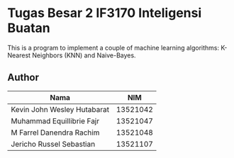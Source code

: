 # Tugas Besar 2 IF3170 Inteligensi Buatan
This is a program to implement a couple of machine learning algorithms: K-Nearest Neighbors (KNN) and Naive-Bayes.

## Author

| Nama                           |   NIM    |
| ------------------------------ | :------: |
| Kevin John Wesley Hutabarat    | 13521042 |
| Muhammad Equillibrie Fajr      | 13521047 |
| M Farrel Danendra Rachim       | 13521048 |
| Jericho Russel Sebastian       | 13521107 |
